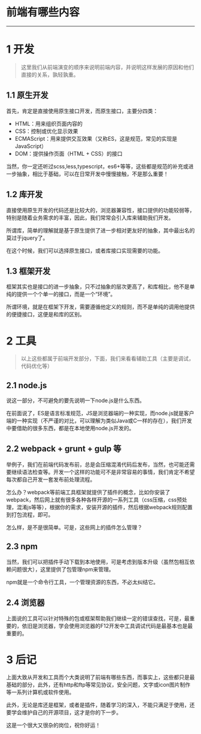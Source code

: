 # 前端有哪些内容
--------------------

1 开发
===============

> 这里我们从前端演变的顺序来说明前端内容，并说明这样发展的原因和他们直接的关系，孰轻孰重。

1.1 原生开发
------------------

首先，肯定是直接使用原生接口开发，而原生接口，主要分四类：

- HTML：用来组织页面内容的
- CSS：控制或优化显示效果
- ECMAScript：用来提供交互效果（又称ES，这是规范，常见的实现是JavaScript）
- DOM：提供操作页面（HTML + CSS）的接口

当然，你一定还听过scss,less,typescript，es6+等等，这些都是规范的补充或进一步抽象，相比于基础，可以在日常开发中慢慢接触，不是那么重要！

1.2 库开发
------------------

直接使用原生开发的代码还是比较大的，浏览器兼容性，接口提供的功能较弱等，特别是随着业务需求的丰富，因此，我们常常会引入库来辅助我们开发。

所谓库，简单的理解就是基于原生提供了进一步相对更友好的抽象，其中最出名的莫过于jquery了。

在这个时候，我们可以选择原生接口，或者库接口实现需要的功能。

1.3 框架开发
------------------

框架其实也是接口的进一步抽象，只不过抽象的层次更高了，和库相比，他不是单纯的提供一个个单一的接口，而是一个“环境”。

所谓环境，就是在框架下开发，需要遵循他定义的规则，而不是单纯的调用他提供的便捷接口，这便是和库的区别。

2 工具
=================

> 以上这些都属于前端开发部分，下面，我们来看看辅助工具（主要是调试，代码优化等）

2.1 node.js
------------------

说这一部分，不可避免的要先说明一下node.js是什么东西。

在前面说了，ES是语言标准规范，JS是浏览器端的一种实现，而node.js就是客户端的一种实现（不严谨的对比，可以理解为类似Java或C一样的存在），我们开发中要借助的很多东西，都是在本地使用node.js开发的。

2.2 webpack + grunt + gulp 等
------------------

举例子，我们在前端代码发布前，总是会压缩混淆代码后发布，当然，也可能还需要继续语法检查等。开发一个这样的功能可不是非常容易的事情，我们肯定不希望每次都自己开发一套发布前处理流程。

怎么办？webpack等前端工具框架就提供了插件的概念，比如你安装了webpack，然后网上就有很多各种各样开源的一系列工具（css压缩，css预处理，混淆js等等），根据你的需求，安装开源的插件，然后根据webpack规则配置到打包流程，即可。

怎么样，是不是很简单。可是，这些网上的插件怎么管理？

2.3 npm
------------------

当然，我们可以把插件手动下载到本地使用，可是考虑到版本升级（虽然包相互依赖问题很大），这里提供了包管理npm来管理。

npm就是一个命令行工具，一个管理资源的东西，不必太纠结它。

2.4 浏览器
------------------

上面说的工具可以针对特殊的包或框架帮助我们继续一定的错误查找，可是，最重要的，依旧是浏览器，学会使用浏览器的F12开发中工具调试代码是最基本也是最重要的。

3 后记
===================

上面大致从开发和工具而个大类说明了前端有哪些东西，而事实上，这些都只是最基础的部分，此外，还有http和ftp等常见协议，安全问题，文字或icon图片制作等一系列计算机或软件使用。

此外，无论是库还是框架，或者是插件，随着学习的深入，不能只满足于使用，还要学会维护自己的开源项目，这才是你的下一步。

这是一个很大又很杂的岗位，祝你好运！